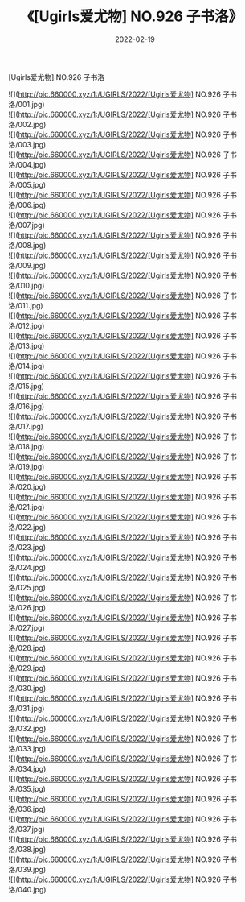 ﻿---
layout: post
title:  《[Ugirls爱尤物] NO.926 子书洛》
date:   2022-02-19
img: http://pic.660000.xyz/1:/UGIRLS/2022/[Ugirls爱尤物] NO.926 子书洛/000.jpg
categories: [美女, 清纯, 唯美]
---

[Ugirls爱尤物] NO.926 子书洛

 ![](http://pic.660000.xyz/1:/UGIRLS/2022/[Ugirls爱尤物] NO.926 子书洛/001.jpg) <br>![](http://pic.660000.xyz/1:/UGIRLS/2022/[Ugirls爱尤物] NO.926 子书洛/002.jpg) <br>![](http://pic.660000.xyz/1:/UGIRLS/2022/[Ugirls爱尤物] NO.926 子书洛/003.jpg) <br>![](http://pic.660000.xyz/1:/UGIRLS/2022/[Ugirls爱尤物] NO.926 子书洛/004.jpg) <br>![](http://pic.660000.xyz/1:/UGIRLS/2022/[Ugirls爱尤物] NO.926 子书洛/005.jpg) <br>![](http://pic.660000.xyz/1:/UGIRLS/2022/[Ugirls爱尤物] NO.926 子书洛/006.jpg) <br>![](http://pic.660000.xyz/1:/UGIRLS/2022/[Ugirls爱尤物] NO.926 子书洛/007.jpg) <br>![](http://pic.660000.xyz/1:/UGIRLS/2022/[Ugirls爱尤物] NO.926 子书洛/008.jpg) <br>![](http://pic.660000.xyz/1:/UGIRLS/2022/[Ugirls爱尤物] NO.926 子书洛/009.jpg) <br>![](http://pic.660000.xyz/1:/UGIRLS/2022/[Ugirls爱尤物] NO.926 子书洛/010.jpg) <br>![](http://pic.660000.xyz/1:/UGIRLS/2022/[Ugirls爱尤物] NO.926 子书洛/011.jpg) <br>![](http://pic.660000.xyz/1:/UGIRLS/2022/[Ugirls爱尤物] NO.926 子书洛/012.jpg) <br>![](http://pic.660000.xyz/1:/UGIRLS/2022/[Ugirls爱尤物] NO.926 子书洛/013.jpg) <br>![](http://pic.660000.xyz/1:/UGIRLS/2022/[Ugirls爱尤物] NO.926 子书洛/014.jpg) <br>![](http://pic.660000.xyz/1:/UGIRLS/2022/[Ugirls爱尤物] NO.926 子书洛/015.jpg) <br>![](http://pic.660000.xyz/1:/UGIRLS/2022/[Ugirls爱尤物] NO.926 子书洛/016.jpg) <br>![](http://pic.660000.xyz/1:/UGIRLS/2022/[Ugirls爱尤物] NO.926 子书洛/017.jpg) <br>![](http://pic.660000.xyz/1:/UGIRLS/2022/[Ugirls爱尤物] NO.926 子书洛/018.jpg) <br>![](http://pic.660000.xyz/1:/UGIRLS/2022/[Ugirls爱尤物] NO.926 子书洛/019.jpg) <br>![](http://pic.660000.xyz/1:/UGIRLS/2022/[Ugirls爱尤物] NO.926 子书洛/020.jpg) <br>![](http://pic.660000.xyz/1:/UGIRLS/2022/[Ugirls爱尤物] NO.926 子书洛/021.jpg) <br>![](http://pic.660000.xyz/1:/UGIRLS/2022/[Ugirls爱尤物] NO.926 子书洛/022.jpg) <br>![](http://pic.660000.xyz/1:/UGIRLS/2022/[Ugirls爱尤物] NO.926 子书洛/023.jpg) <br>![](http://pic.660000.xyz/1:/UGIRLS/2022/[Ugirls爱尤物] NO.926 子书洛/024.jpg) <br>![](http://pic.660000.xyz/1:/UGIRLS/2022/[Ugirls爱尤物] NO.926 子书洛/025.jpg) <br>![](http://pic.660000.xyz/1:/UGIRLS/2022/[Ugirls爱尤物] NO.926 子书洛/026.jpg) <br>![](http://pic.660000.xyz/1:/UGIRLS/2022/[Ugirls爱尤物] NO.926 子书洛/027.jpg) <br>![](http://pic.660000.xyz/1:/UGIRLS/2022/[Ugirls爱尤物] NO.926 子书洛/028.jpg) <br>![](http://pic.660000.xyz/1:/UGIRLS/2022/[Ugirls爱尤物] NO.926 子书洛/029.jpg) <br>![](http://pic.660000.xyz/1:/UGIRLS/2022/[Ugirls爱尤物] NO.926 子书洛/030.jpg) <br>![](http://pic.660000.xyz/1:/UGIRLS/2022/[Ugirls爱尤物] NO.926 子书洛/031.jpg) <br>![](http://pic.660000.xyz/1:/UGIRLS/2022/[Ugirls爱尤物] NO.926 子书洛/032.jpg) <br>![](http://pic.660000.xyz/1:/UGIRLS/2022/[Ugirls爱尤物] NO.926 子书洛/033.jpg) <br>![](http://pic.660000.xyz/1:/UGIRLS/2022/[Ugirls爱尤物] NO.926 子书洛/034.jpg) <br>![](http://pic.660000.xyz/1:/UGIRLS/2022/[Ugirls爱尤物] NO.926 子书洛/035.jpg) <br>![](http://pic.660000.xyz/1:/UGIRLS/2022/[Ugirls爱尤物] NO.926 子书洛/036.jpg) <br>![](http://pic.660000.xyz/1:/UGIRLS/2022/[Ugirls爱尤物] NO.926 子书洛/037.jpg) <br>![](http://pic.660000.xyz/1:/UGIRLS/2022/[Ugirls爱尤物] NO.926 子书洛/038.jpg) <br>![](http://pic.660000.xyz/1:/UGIRLS/2022/[Ugirls爱尤物] NO.926 子书洛/039.jpg) <br>![](http://pic.660000.xyz/1:/UGIRLS/2022/[Ugirls爱尤物] NO.926 子书洛/040.jpg) <br>
